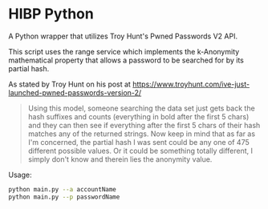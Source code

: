 # HIBP Python
A Python wrapper that utilizes Troy Hunt's Pwned Passwords V2 API. 

This script uses the range service which implements the k-Anonymity mathematical property that allows a password to be searched for by its partial hash.

As stated by Troy Hunt on his post at https://www.troyhunt.com/ive-just-launched-pwned-passwords-version-2/

> Using this model, someone searching the data set just gets back the hash suffixes and counts (everything in bold after the first 5 chars) and they can then see if everything after the first 5 chars of their hash matches any of the returned strings. Now keep in mind that as far as I'm concerned, the partial hash I was sent could be any one of 475 different possible values. Or it could be something totally different, I simply don't know and therein lies the anonymity value.


Usage:
```bash
python main.py --a accountName
python main.py --p passwordName
```



